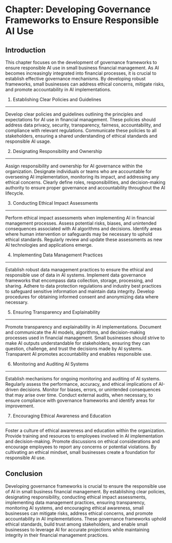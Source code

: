 Chapter: Developing Governance Frameworks to Ensure Responsible AI Use
======================================================================

Introduction
------------

This chapter focuses on the development of governance frameworks to ensure responsible AI use in small business financial management. As AI becomes increasingly integrated into financial processes, it is crucial to establish effective governance mechanisms. By developing robust frameworks, small businesses can address ethical concerns, mitigate risks, and promote accountability in AI implementations.

1. Establishing Clear Policies and Guidelines
---------------------------------------------

Develop clear policies and guidelines outlining the principles and expectations for AI use in financial management. These policies should address data privacy, security, transparency, fairness, accountability, and compliance with relevant regulations. Communicate these policies to all stakeholders, ensuring a shared understanding of ethical standards and responsible AI usage.

2. Designating Responsibility and Ownership
-------------------------------------------

Assign responsibility and ownership for AI governance within the organization. Designate individuals or teams who are accountable for overseeing AI implementation, monitoring its impact, and addressing any ethical concerns. Clearly define roles, responsibilities, and decision-making authority to ensure proper governance and accountability throughout the AI lifecycle.

3. Conducting Ethical Impact Assessments
----------------------------------------

Perform ethical impact assessments when implementing AI in financial management processes. Assess potential risks, biases, and unintended consequences associated with AI algorithms and decisions. Identify areas where human intervention or safeguards may be necessary to uphold ethical standards. Regularly review and update these assessments as new AI technologies and applications emerge.

4. Implementing Data Management Practices
-----------------------------------------

Establish robust data management practices to ensure the ethical and responsible use of data in AI systems. Implement data governance frameworks that encompass data collection, storage, processing, and sharing. Adhere to data protection regulations and industry best practices to safeguard sensitive information and maintain data integrity. Develop procedures for obtaining informed consent and anonymizing data where necessary.

5. Ensuring Transparency and Explainability
-------------------------------------------

Promote transparency and explainability in AI implementations. Document and communicate the AI models, algorithms, and decision-making processes used in financial management. Small businesses should strive to make AI outputs understandable for stakeholders, ensuring they can question, challenge, and trust the decisions made by AI systems. Transparent AI promotes accountability and enables responsible use.

6. Monitoring and Auditing AI Systems
-------------------------------------

Establish mechanisms for ongoing monitoring and auditing of AI systems. Regularly assess the performance, accuracy, and ethical implications of AI-driven decisions. Monitor for biases, errors, or unintended consequences that may arise over time. Conduct external audits, when necessary, to ensure compliance with governance frameworks and identify areas for improvement.

7. Encouraging Ethical Awareness and Education
----------------------------------------------

Foster a culture of ethical awareness and education within the organization. Provide training and resources to employees involved in AI implementation and decision-making. Promote discussions on ethical considerations and encourage employees to report any concerns or potential violations. By cultivating an ethical mindset, small businesses create a foundation for responsible AI use.

Conclusion
----------

Developing governance frameworks is crucial to ensure the responsible use of AI in small business financial management. By establishing clear policies, designating responsibility, conducting ethical impact assessments, implementing data management practices, ensuring transparency, monitoring AI systems, and encouraging ethical awareness, small businesses can mitigate risks, address ethical concerns, and promote accountability in AI implementations. These governance frameworks uphold ethical standards, build trust among stakeholders, and enable small businesses to leverage AI for accurate projections while maintaining integrity in their financial management practices.
